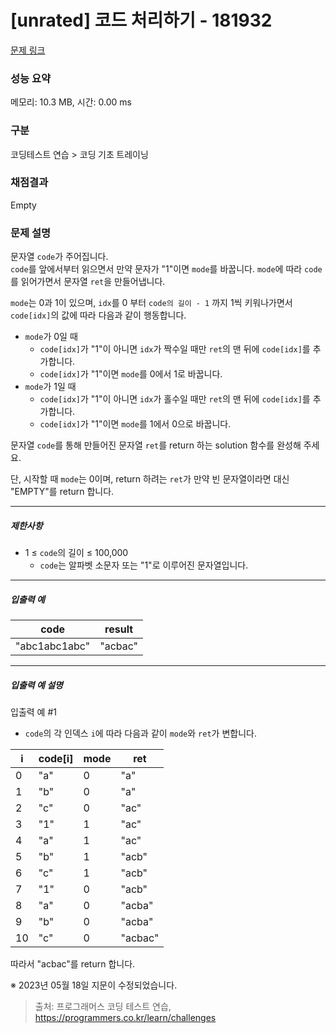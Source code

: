 # [unrated] 코드 처리하기 - 181932 

[문제 링크](https://school.programmers.co.kr/learn/courses/30/lessons/181932) 

### 성능 요약

메모리: 10.3 MB, 시간: 0.00 ms

### 구분

코딩테스트 연습 > 코딩 기초 트레이닝

### 채점결과

Empty

### 문제 설명

<p>문자열 <code>code</code>가 주어집니다.<br>
<code>code</code>를 앞에서부터 읽으면서 만약 문자가 "1"이면 <code>mode</code>를 바꿉니다. <code>mode</code>에 따라 <code>code</code>를 읽어가면서 문자열 <code>ret</code>을 만들어냅니다.</p>

<p><code>mode</code>는 0과 1이 있으며, <code>idx</code>를 0 부터 <code>code의 길이 - 1</code> 까지 1씩 키워나가면서 <code>code[idx]</code>의 값에 따라 다음과 같이 행동합니다.</p>

<ul>
<li><code>mode</code>가 0일 때 

<ul>
<li><code>code[idx]</code>가 "1"이 아니면 <code>idx</code>가 짝수일 때만 <code>ret</code>의 맨 뒤에 <code>code[idx]</code>를 추가합니다.</li>
<li><code>code[idx]</code>가 "1"이면 <code>mode</code>를 0에서 1로 바꿉니다.</li>
</ul></li>
<li><code>mode</code>가 1일 때

<ul>
<li><code>code[idx]</code>가 "1"이 아니면 <code>idx</code>가 홀수일 때만 <code>ret</code>의 맨 뒤에 <code>code[idx]</code>를 추가합니다.</li>
<li><code>code[idx]</code>가 "1"이면 <code>mode</code>를 1에서 0으로 바꿉니다.</li>
</ul></li>
</ul>

<p>문자열 <code>code</code>를 통해 만들어진 문자열 <code>ret</code>를 return 하는 solution 함수를 완성해 주세요.</p>

<p>단, 시작할 때 <code>mode</code>는 0이며, return 하려는 <code>ret</code>가 만약 빈 문자열이라면 대신 "EMPTY"를 return 합니다.</p>

<hr>

<h5>제한사항</h5>

<ul>
<li>1 ≤ <code>code</code>의 길이 ≤ 100,000

<ul>
<li><code>code</code>는 알파벳 소문자 또는 "1"로 이루어진 문자열입니다.</li>
</ul></li>
</ul>

<hr>

<h5>입출력 예</h5>
<table class="table">
        <thead><tr>
<th>code</th>
<th>result</th>
</tr>
</thead>
        <tbody><tr>
<td>"abc1abc1abc"</td>
<td>"acbac"</td>
</tr>
</tbody>
      </table>
<hr>

<h5>입출력 예 설명</h5>

<p>입출력 예 #1</p>

<ul>
<li><code>code</code>의 각 인덱스 <code>i</code>에 따라 다음과 같이 <code>mode</code>와 <code>ret</code>가 변합니다.</li>
</ul>
<table class="table">
        <thead><tr>
<th>i</th>
<th>code[i]</th>
<th>mode</th>
<th>ret</th>
</tr>
</thead>
        <tbody><tr>
<td>0</td>
<td>"a"</td>
<td>0</td>
<td>"a"</td>
</tr>
<tr>
<td>1</td>
<td>"b"</td>
<td>0</td>
<td>"a"</td>
</tr>
<tr>
<td>2</td>
<td>"c"</td>
<td>0</td>
<td>"ac"</td>
</tr>
<tr>
<td>3</td>
<td>"1"</td>
<td>1</td>
<td>"ac"</td>
</tr>
<tr>
<td>4</td>
<td>"a"</td>
<td>1</td>
<td>"ac"</td>
</tr>
<tr>
<td>5</td>
<td>"b"</td>
<td>1</td>
<td>"acb"</td>
</tr>
<tr>
<td>6</td>
<td>"c"</td>
<td>1</td>
<td>"acb"</td>
</tr>
<tr>
<td>7</td>
<td>"1"</td>
<td>0</td>
<td>"acb"</td>
</tr>
<tr>
<td>8</td>
<td>"a"</td>
<td>0</td>
<td>"acba"</td>
</tr>
<tr>
<td>9</td>
<td>"b"</td>
<td>0</td>
<td>"acba"</td>
</tr>
<tr>
<td>10</td>
<td>"c"</td>
<td>0</td>
<td>"acbac"</td>
</tr>
</tbody>
      </table>
<p>따라서 "acbac"를 return 합니다.</p>

<p>※ 2023년 05월 18일 지문이 수정되었습니다.</p>


> 출처: 프로그래머스 코딩 테스트 연습, https://programmers.co.kr/learn/challenges